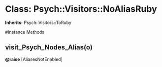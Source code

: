 # Class: Psych::Visitors::NoAliasRuby
**Inherits:** Psych::Visitors::ToRuby
    




#Instance Methods
## visit_Psych_Nodes_Alias(o) [](#method-i-visit_Psych_Nodes_Alias)

**@raise** [AliasesNotEnabled] 

